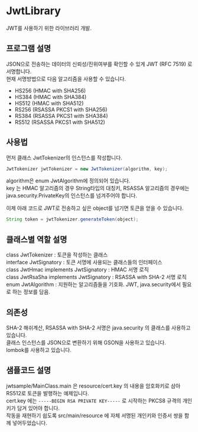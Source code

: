 # JwtLibrary
JWT를 사용하기 위한 라이브러리 개발.

## 프로그램 설명
JSON으로 전송하는 데이터의 신뢰성/진위여부를 확인할 수 있게 JWT (RFC 7519) 로 서명합니다.  
현재 서명방법으로 다음 알고리즘을 사용할 수 있습니다.

- HS256 (HMAC with SHA256)
- HS384 (HMAC with SHA384)
- HS512 (HMAC with SHA512)
- RS256 (RSASSA PKCS1 with SHA256)
- RS384 (RSASSA PKCS1 with SHA384)
- RS512 (RSASSA PKCS1 with SHA512)

## 사용법
먼저 클래스 JwtTokenizer의 인스턴스를 작성합니다.

```java
JwtTokenizer jwtTokenizer = new JwtTokenizer(algorithm, key);
```

algorithm은 enum JwtAlgorithm에 정의되어 있습니다.  
key 는 HMAC 알고리즘의 경우 String타입의 대칭키, RSASSA 알고리즘의 경우에는 java.security.PrivateKey의 인스턴스를 넘겨주어야 합니다.

이제 아래 코드로 JWT로 전송하고 싶은 object를 넘기면 토큰을 얻을 수 있습니다.
```java
String token = jwtTokenizer.generateToken(object);
```

## 클래스별 역할 설명

class JwtTokenizer : 토큰을 작성하는 클래스  
interface JwtSignatory : 토큰 서명에 사용되는 클래스들의 인터페이스  
class JwtHmac implements JwtSignatory : HMAC 서명 로직  
class JwtRsaSha implements JwtSignatory : RSASSA with SHA-2 서명 로직   
enum JwtAlgorithm : 지원하는 알고리즘들을 기호화. JWT, java.security에서 필요로 하는 정보를 담음.  

## 의존성

SHA-2 해쉬계산, RSASSA with SHA-2 서명은 java.security 의 클래스를 사용하고 있습니다.  
클래스 인스턴스를 JSON으로 변환하기 위해 GSON을 사용하고 있습니다.  
lombok를 사용하고 있습니다.  

## 샘플코드 설명

jwtsample/MainClass.main 은 resource/cert.key 의 내용을 암호화키로 삼아 RS512로 토큰을 발행하는 예제입니다.  
cert.key 에는 `-----BEGIN RSA PRIVATE KEY-----` 로 시작하는 PKCS8 규격의 개인키가 담겨 있어야 합니다.   
작동을 재현하기 쉽도록 src/main/resource 에 자체 서명된 개인키와 인증서 쌍을 함께 넣어두었습니다.  
